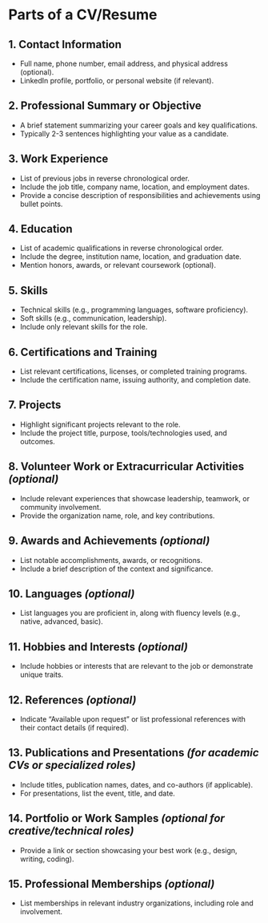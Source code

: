 # Parts of a CV/Resume

## 1. Contact Information
- Full name, phone number, email address, and physical address (optional).
- LinkedIn profile, portfolio, or personal website (if relevant).

## 2. Professional Summary or Objective
- A brief statement summarizing your career goals and key qualifications.
- Typically 2-3 sentences highlighting your value as a candidate.

## 3. Work Experience
- List of previous jobs in reverse chronological order.
- Include the job title, company name, location, and employment dates.
- Provide a concise description of responsibilities and achievements using bullet points.

## 4. Education
- List of academic qualifications in reverse chronological order.
- Include the degree, institution name, location, and graduation date.
- Mention honors, awards, or relevant coursework (optional).

## 5. Skills
- Technical skills (e.g., programming languages, software proficiency).
- Soft skills (e.g., communication, leadership).
- Include only relevant skills for the role.

## 6. Certifications and Training
- List relevant certifications, licenses, or completed training programs.
- Include the certification name, issuing authority, and completion date.

## 7. Projects
- Highlight significant projects relevant to the role.
- Include the project title, purpose, tools/technologies used, and outcomes.

## 8. Volunteer Work or Extracurricular Activities *(optional)*
- Include relevant experiences that showcase leadership, teamwork, or community involvement.
- Provide the organization name, role, and key contributions.

## 9. Awards and Achievements *(optional)*
- List notable accomplishments, awards, or recognitions.
- Include a brief description of the context and significance.

## 10. Languages *(optional)*
- List languages you are proficient in, along with fluency levels (e.g., native, advanced, basic).

## 11. Hobbies and Interests *(optional)*
- Include hobbies or interests that are relevant to the job or demonstrate unique traits.

## 12. References *(optional)*
- Indicate “Available upon request” or list professional references with their contact details (if required).

## 13. Publications and Presentations *(for academic CVs or specialized roles)*
- Include titles, publication names, dates, and co-authors (if applicable).
- For presentations, list the event, title, and date.

## 14. Portfolio or Work Samples *(optional for creative/technical roles)*
- Provide a link or section showcasing your best work (e.g., design, writing, coding).

## 15. Professional Memberships *(optional)*
- List memberships in relevant industry organizations, including role and involvement.